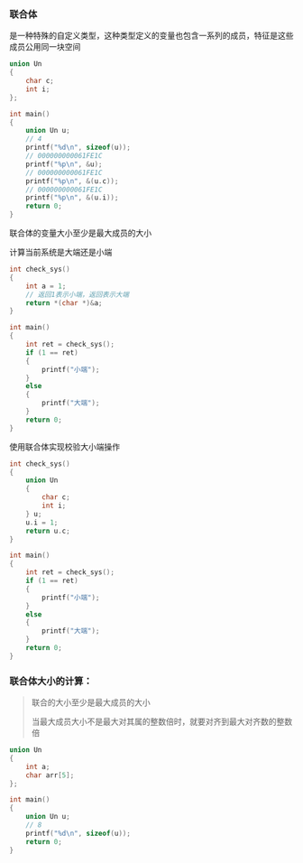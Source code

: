 ### 联合体

是一种特殊的自定义类型，这种类型定义的变量也包含一系列的成员，特征是这些成员公用同一块空间

```c
union Un
{
    char c;
    int i;
};

int main()
{
    union Un u;
    // 4
    printf("%d\n", sizeof(u));
    // 000000000061FE1C
    printf("%p\n", &u);
    // 000000000061FE1C
    printf("%p\n", &(u.c));
    // 000000000061FE1C
    printf("%p\n", &(u.i));
    return 0;
}
```

联合体的变量大小至少是最大成员的大小



计算当前系统是大端还是小端

```c
int check_sys()
{
    int a = 1;
    // 返回1表示小端，返回表示大端
    return *(char *)&a;
}

int main()
{
    int ret = check_sys();
    if (1 == ret)
    {
        printf("小端");
    }
    else
    {
        printf("大端");
    }
    return 0;
}
```



使用联合体实现校验大小端操作

```c
int check_sys()
{
    union Un
    {
        char c;
        int i;
    } u;
    u.i = 1;
    return u.c;
}

int main()
{
    int ret = check_sys();
    if (1 == ret)
    {
        printf("小端");
    }
    else
    {
        printf("大端");
    }
    return 0;
}
```



### 联合体大小的计算：

> 联合的大小至少是最大成员的大小
>
> 当最大成员大小不是最大对其属的整数倍时，就要对齐到最大对齐数的整数倍

```C
union Un
{
    int a;
    char arr[5];
};

int main()
{
    union Un u;
    // 8
    printf("%d\n", sizeof(u));
    return 0;
}
```

